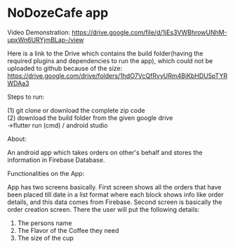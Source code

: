 # NoDozeCafe app

Video Demonstration:
https://drive.google.com/file/d/1jEs3VWBhrowUNhM-upxWn6URYjmBLap-/view

Here is a link to the Drive which contains the build folder(having the required plugins and dependencies to run the app), which could not be uploaded to github because of the size:
https://drive.google.com/drive/folders/1hdO7VcQfRvyURm4BjKbHDU5pTYRWDAa3

Steps to run:

(1) git clone or download the complete zip code                                                                                           
(2) download the build folder from the given google drive                                                                                 
->flutter run (cmd) / android studio 

About:

An android app which takes orders on other's behalf and stores the information in Firebase Database.

Functionalities on the App:

App has two screens basically.
First screen shows all the orders that have been placed till date in a list format where each block shows info like order details, and this
data comes from Firebase.
Second screen is basically the order creation screen. There the user will put the following
details:
1. The persons name
2. The Flavor of the Coffee they need
3. The size of the cup
